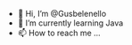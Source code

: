 - 👋 Hi, I’m @Gusbelenello
- 🌱 I’m currently learning Java
- 📫 How to reach me ...

<!---
Gusbelenello/Gusbelenello is a ✨ special ✨ repository because its `README.md` (this file) appears on your GitHub profile.
You can click the Preview link to take a look at your changes.
--->

